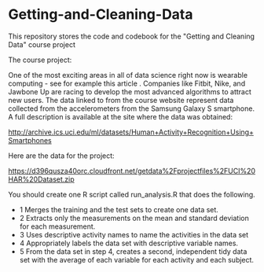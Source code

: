 # Getting-and-Cleaning-Data
This repository stores the code and codebook for the "Getting and Cleaning Data" course project

The course project:

One of the most exciting areas in all of data science right now is wearable computing - see for example this article . Companies like Fitbit, Nike, and Jawbone Up are racing to develop the most advanced algorithms to attract new users. The data linked to from the course website represent data collected from the accelerometers from the Samsung Galaxy S smartphone. A full description is available at the site where the data was obtained: 

http://archive.ics.uci.edu/ml/datasets/Human+Activity+Recognition+Using+Smartphones 

Here are the data for the project: 

https://d396qusza40orc.cloudfront.net/getdata%2Fprojectfiles%2FUCI%20HAR%20Dataset.zip 

 You should create one R script called run_analysis.R that does the following. 
* 1 Merges the training and the test sets to create one data set.
* 2 Extracts only the measurements on the mean and standard deviation for each measurement. 
* 3 Uses descriptive activity names to name the activities in the data set
* 4 Appropriately labels the data set with descriptive variable names. 
* 5 From the data set in step 4, creates a second, independent tidy data set with the average of each variable for each activity    and each subject.
